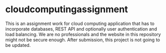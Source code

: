 # cloudcomputingassignment
This is an assignment work for cloud computing application that has to incorporate databases, REST API and optionally user authentication and load balancing. We are no professionals and the website in this repository might not be secure enough. After submission, this project is not going to be updated.
